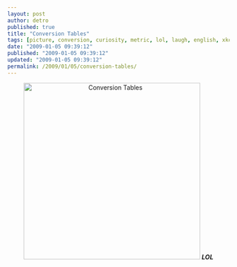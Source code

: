 ```yaml
---
layout: post
author: detro
published: true
title: "Conversion Tables"
tags: [picture, conversion, curiosity, metric, lol, laugh, english, xkcd]
date: "2009-01-05 09:39:12"
published: "2009-01-05 09:39:12"
updated: "2009-01-05 09:39:12"
permalink: /2009/01/05/conversion-tables/
---
```


<div align="center">
<a href="http://xkcd.com/526/"><img src="http://imgs.xkcd.com/comics/converting_to_metric.png" alt="Conversion Tables" width="400" /></a>
<strong><em>LOL</em></strong>
</div>
